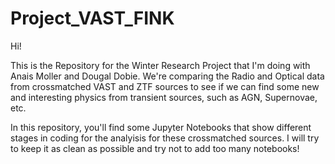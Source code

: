 # Project_VAST_FINK

Hi!

This is the Repository for the Winter Research Project that I'm doing with Anais Moller and Dougal Dobie. We're comparing the Radio and Optical data from crossmatched VAST and ZTF sources to see if we can find some new and interesting physics from transient sources, such as AGN, Supernovae, etc.

In this repository, you'll find some Jupyter Notebooks that show different stages in coding for the analyisis for these crossmatched sources. I will try to keep it as clean as possible and try not to add too many notebooks!
